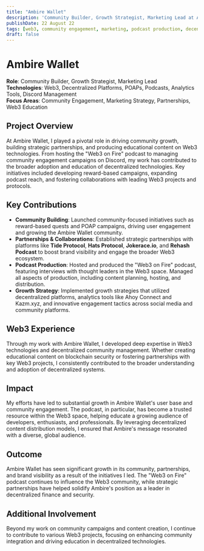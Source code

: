 ```yaml
---
title: "Ambire Wallet"
description: 'Community Builder, Growth Strategist, Marketing Lead at Ambire Wallet, focused on Web3 and decentralized platforms'
publishDate: 22 August 22
tags: [web3, community engagement, marketing, podcast production, decentralized platforms, blockchain, partnerships]
draft: false
---
```


# Ambire Wallet

**Role**: Community Builder, Growth Strategist, Marketing Lead  
**Technologies**: Web3, Decentralized Platforms, POAPs, Podcasts, Analytics Tools, Discord Management  
**Focus Areas**: Community Engagement, Marketing Strategy, Partnerships, Web3 Education

## Project Overview
At Ambire Wallet, I played a pivotal role in driving community growth, building strategic partnerships, and producing educational content on Web3 technologies. From hosting the "Web3 on Fire" podcast to managing community engagement campaigns on Discord, my work has contributed to the broader adoption and education of decentralized technologies. Key initiatives included developing reward-based campaigns, expanding podcast reach, and fostering collaborations with leading Web3 projects and protocols.

## Key Contributions
- **Community Building**: Launched community-focused initiatives such as reward-based quests and POAP campaigns, driving user engagement and growing the Ambire Wallet community.
- **Partnerships & Collaborations**: Established strategic partnerships with platforms like **Tide Protocol**, **Hats Protocol**, **Jokerace.io**, and **Rehash Podcast** to boost brand visibility and engage the broader Web3 ecosystem.
- **Podcast Production**: Hosted and produced the "Web3 on Fire" podcast, featuring interviews with thought leaders in the Web3 space. Managed all aspects of production, including content planning, hosting, and distribution.
- **Growth Strategy**: Implemented growth strategies that utilized decentralized platforms, analytics tools like Ahoy Connect and Kazm.xyz, and innovative engagement tactics across social media and community platforms.

## Web3 Experience
Through my work with Ambire Wallet, I developed deep expertise in Web3 technologies and decentralized community management. Whether creating educational content on blockchain security or fostering partnerships with key Web3 projects, I consistently contributed to the broader understanding and adoption of decentralized systems.

## Impact
My efforts have led to substantial growth in Ambire Wallet's user base and community engagement. The podcast, in particular, has become a trusted resource within the Web3 space, helping educate a growing audience of developers, enthusiasts, and professionals. By leveraging decentralized content distribution models, I ensured that Ambire's message resonated with a diverse, global audience.

## Outcome
Ambire Wallet has seen significant growth in its community, partnerships, and brand visibility as a result of the initiatives I led. The "Web3 on Fire" podcast continues to influence the Web3 community, while strategic partnerships have helped solidify Ambire's position as a leader in decentralized finance and security.

## Additional Involvement
Beyond my work on community campaigns and content creation, I continue to contribute to various Web3 projects, focusing on enhancing community integration and driving education in decentralized technologies.
